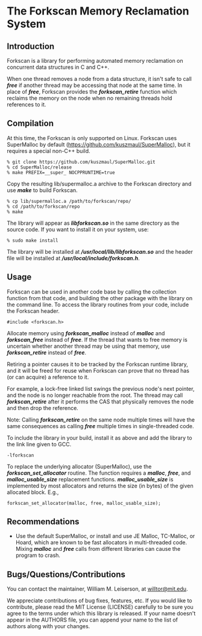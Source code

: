 # The Forkscan Memory Reclamation System

## Introduction

Forkscan is a library for performing automated memory reclamation on concurrent data structures in C and C++.

When one thread removes a node from a data structure, it isn't safe to call ***free*** if another thread may be accessing that node at the same time.  In place of ***free***, Forkscan provides the ***forkscan_retire*** function which reclaims the memory on the node when no remaining threads hold references to it.

## Compilation

At this time, the Forkscan is only supported on Linux.  Forkscan uses SuperMalloc by default (https://github.com/kuszmaul/SuperMalloc), but it requires a special non-C++ build.

```
% git clone https://github.com/kuszmaul/SuperMalloc.git
% cd SuperMalloc/release
% make PREFIX=__super_ NOCPPRUNTIME=true
```

Copy the resulting lib/supermalloc.a archive to the Forkscan directory and use ***make*** to build Forkscan.

```
% cp lib/supermalloc.a /path/to/forkscan/repo/
% cd /path/to/forkscan/repo
% make
```

The library will appear as ***libforkscan.so*** in the same directory as the source code.  If you want to install it on your system, use:

```
% sudo make install
```

The library will be installed at ***/usr/local/lib/libforkscan.so*** and the header file will be installed at ***/usr/local/include/forkscan.h***.

## Usage

Forkscan can be used in another code base by calling the collection function from that code, and building the other package with the library on the command line.  To access the library routines from your code, include the Forkscan header.

```
#include <forkscan.h>
```

Allocate memory using ***forkscan_malloc*** instead of ***malloc*** and ***forkscan_free*** instead of ***free***.  If the thread that wants to free memory is uncertain whether another thread may be using that memory, use ***forkscan_retire*** instead of ***free***.

Retiring a pointer causes it to be tracked by the Forkscan runtime library, and it will be freed for reuse when Forkscan can prove that no thread has (or can acquire) a reference to it.

For example, a lock-free linked list swings the previous node's next pointer, and the node is no longer reachable from the root.  The thread may call ***forkscan_retire*** after it performs the CAS that physically removes the node and then drop the reference.

Note: Calling ***forkscan_retire*** on the same node multiple times will have the same consequences as calling ***free*** multiple times in single-threaded code.

To include the library in your build, install it as above and add the library to the link line given to GCC.

```
-lforkscan
```

To replace the underlying allocator (SuperMalloc), use the ***forkscan_set_allocator*** routine.  The function requires a ***malloc***, ***free***, and ***malloc_usable_size*** replacement functions.  ***malloc_usable_size*** is implemented by most allocators and returns the size (in bytes) of the given allocated block.  E.g.,

```
forkscan_set_allocator(malloc, free, malloc_usable_size);
```

## Recommendations

+ Use the default SuperMalloc, or install and use JE Malloc, TC-Malloc, or Hoard, which are known to be fast allocators in multi-threaded code.  Mixing ***malloc*** and ***free*** calls from different libraries can cause the program to crash.

## Bugs/Questions/Contributions

You can contact the maintainer, William M. Leiserson, at willtor@mit.edu.

We appreciate contributions of bug fixes, features, etc.  If you would like to contribute, please read the MIT License (LICENSE) carefully to be sure you agree to the terms under which this library is released.  If your name doesn't appear in the AUTHORS file, you can append your name to the list of authors along with your changes.
